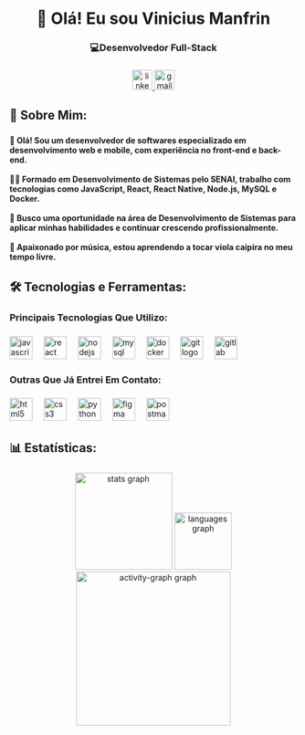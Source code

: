 <h1 align="center">👋 Olá! Eu sou Vinicius Manfrin</h1>

###

<h3 align="center">💻Desenvolvedor Full-Stack</h3>

###

<div align="center">
  <a href="https://www.linkedin.com/in/viniciusmanfrin/" target="_blank">
    <img src="https://img.shields.io/static/v1?message=viniciusmanfrin&logo=linkedin&label=&color=0077B5&logoColor=white&labelColor=&style=for-the-badge" height="35" alt="linkedin logo"  />
  </a>
  <a href="mailto:vinizamara@gmail.com" target="_blank">
    <img src="https://img.shields.io/static/v1?message=vinizamara@gmail.com&logo=gmail&label=&color=D14836&logoColor=white&labelColor=&style=for-the-badge" height="35" alt="gmail logo"  />
  </a>
</div>

###

<h2 align="left">🚀 Sobre Mim:</h2>

###

<h4 align="left">👋 Olá! Sou um desenvolvedor de softwares especializado em desenvolvimento web e mobile, com experiência no front-end e back-end.<br><br>👨‍🎓 Formado em Desenvolvimento de Sistemas pelo SENAI, trabalho com tecnologias como JavaScript, React, React Native, Node.js, MySQL e Docker.<br><br>🎯 Busco uma oportunidade na área de Desenvolvimento de Sistemas para aplicar minhas habilidades e continuar crescendo profissionalmente.<br><br>🎵 Apaixonado por música, estou aprendendo a tocar viola caipira no meu tempo livre.</h4>

###

<h2 align="left">🛠️ Tecnologias e Ferramentas:</h2>

###

<h3 align="left">Principais Tecnologias Que Utilizo:</h3>

###

<div align="left">
  <img src="https://skillicons.dev/icons?i=js" height="40" alt="javascript logo"  />
  <img width="12" />
  <img src="https://skillicons.dev/icons?i=react" height="40" alt="react logo"  />
  <img width="12" />
  <img src="https://skillicons.dev/icons?i=nodejs" height="40" alt="nodejs logo"  />
  <img width="12" />
  <img src="https://skillicons.dev/icons?i=mysql" height="40" alt="mysql logo"  />
  <img width="12" />
  <img src="https://skillicons.dev/icons?i=docker" height="40" alt="docker logo"  />
  <img width="12" />
  <img src="https://skillicons.dev/icons?i=git" height="40" alt="git logo"  />
  <img width="12" />
  <img src="https://skillicons.dev/icons?i=gitlab" height="40" alt="gitlab logo"  />
</div>

###

<h3 align="left">Outras Que Já Entrei Em Contato:</h3>

###

<div align="left">
  <img src="https://skillicons.dev/icons?i=html" height="40" alt="html5 logo"  />
  <img width="12" />
  <img src="https://skillicons.dev/icons?i=css" height="40" alt="css3 logo"  />
  <img width="12" />
  <img src="https://skillicons.dev/icons?i=py" height="40" alt="python logo"  />
  <img width="12" />
  <img src="https://skillicons.dev/icons?i=figma" height="40" alt="figma logo"  />
  <img width="12" />
  <img src="https://skillicons.dev/icons?i=postman" height="40" alt="postman logo"  />
</div>

###

<h2 align="left">📊 Estatísticas:</h2>

###

<div align="center">
  <img src="https://github-readme-stats.vercel.app/api?username=vinizamara&hide_title=false&hide_rank=false&show_icons=true&include_all_commits=true&count_private=true&disable_animations=false&theme=vue-dark&locale=en&hide_border=false&order=1" height="170" alt="stats graph"  />
  <img src="https://github-readme-stats.vercel.app/api/top-langs?username=vinizamara&locale=en&hide_title=false&layout=compact&card_width=320&langs_count=5&theme=vue-dark&hide_border=false&order=2" height="100" alt="languages graph"  />
  <img src="https://github-readme-activity-graph.vercel.app/graph?username=vinizamara&radius=16&theme=vue&area=true&order=5&hide_border=true" height="270" alt="activity-graph graph"  />
</div>

###
